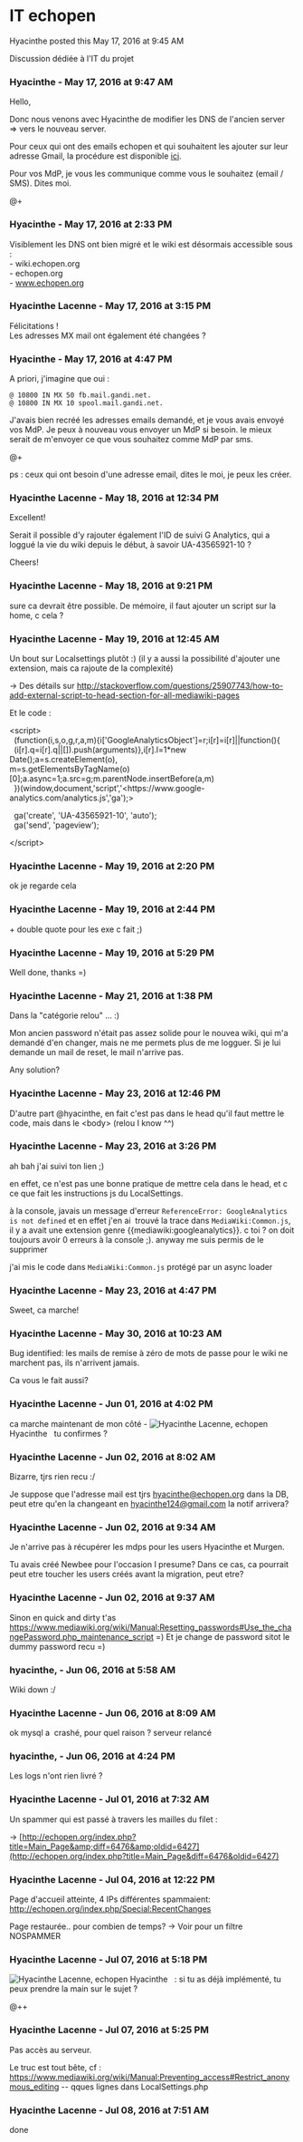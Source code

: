 #  IT echopen

Hyacinthe posted this May 17, 2016 at 9:45 AM

Discussion dédiée à l'IT du projet

### **Hyacinthe** - May 17, 2016 at 9:47 AM

Hello,  
  
Donc nous venons avec Hyacinthe de modifier les DNS de l'ancien server =&gt; vers
le nouveau server.  
  
Pour ceux qui ont des emails echopen et qui souhaitent les ajouter sur leur
adresse Gmail, la procédure est disponible
[ici](https://wiki.gandi.net/fr/mail/standard-settings/gmail).  
  
Pour vos MdP, je vous les communique comme vous le souhaitez (email / SMS).
Dites moi.  
  
@+

### **Hyacinthe** - May 17, 2016 at 2:33 PM

Visiblement les DNS ont bien migré et le wiki est désormais accessible sous :  
\- wiki.echopen.org  
\- echopen.org  
\- www.echopen.org

### **Hyacinthe Lacenne** - May 17, 2016 at 3:15 PM

Félicitations !  
Les adresses MX mail ont également été changées ?

### **Hyacinthe** - May 17, 2016 at 4:47 PM

A priori, j'imagine que oui :  
  

    
    
    @ 10800 IN MX 50 fb.mail.gandi.net.
    @ 10800 IN MX 10 spool.mail.gandi.net.

  
J'avais bien recréé les adresses emails demandé, et je vous avais envoyé vos
MdP. Je peux à nouveau vous envoyer un MdP si besoin. le mieux serait de
m'envoyer ce que vous souhaitez comme MdP par sms.  
  
@+  
  
ps : ceux qui ont besoin d'une adresse email, dites le moi, je peux les créer.

### **Hyacinthe Lacenne** - May 18, 2016 at 12:34 PM

Excellent!  
  
Serait il possible d'y rajouter également l'ID de suivi G Analytics, qui a
loggué la vie du wiki depuis le début, à savoir UA-43565921-10 ?  
  
Cheers!

### **Hyacinthe Lacenne** - May 18, 2016 at 9:21 PM

sure ca devrait être possible. De mémoire, il faut ajouter un script sur la
home, c cela ?

### **Hyacinthe Lacenne** - May 19, 2016 at 12:45 AM

Un bout sur Localsettings plutôt :) (il y a aussi la possibilité d'ajouter une
extension, mais ca rajoute de la complexité)  
  
-&gt; Des détails sur <http://stackoverflow.com/questions/25907743/how-to-add-external-script-to-head-section-for-all-mediawiki-pages>  
  
Et le code :  
  
&lt;script&gt;  
  (function(i,s,o,g,r,a,m){i['GoogleAnalyticsObject']=r;i[r]=i[r]||function(){  
  (i[r].q=i[r].q||[]).push(arguments)},i[r].l=1*new
Date();a=s.createElement(o),  
m=s.getElementsByTagName(o)[0];a.async=1;a.src=g;m.parentNode.insertBefore(a,m)  
  })(window,document,'script','<https://www.google-
analytics.com/analytics.js','ga');>  
  
  ga('create', 'UA-43565921-10', 'auto');  
  ga('send', 'pageview');  
  
&lt;/script&gt;

### **Hyacinthe Lacenne** - May 19, 2016 at 2:20 PM

ok je regarde cela

### **Hyacinthe Lacenne** - May 19, 2016 at 2:44 PM

\+ double quote pour les exe c fait ;)

### **Hyacinthe Lacenne** - May 19, 2016 at 5:29 PM

Well done, thanks =)

### **Hyacinthe Lacenne** - May 21, 2016 at 1:38 PM

Dans la "catégorie relou" ... :)  
  
Mon ancien password n'était pas assez solide pour le nouvea wiki, qui m'a
demandé d'en changer, mais ne me permets plus de me logguer. Si je lui demande
un mail de reset, le mail n'arrive pas.  
  
Any solution?

### **Hyacinthe Lacenne** - May 23, 2016 at 12:46 PM

D'autre part @hyacinthe, en fait c'est pas dans le head qu'il faut mettre le code,
mais dans le &lt;body&gt; (relou I know ^^)

### **Hyacinthe Lacenne** - May 23, 2016 at 3:26 PM

ah bah j'ai suivi ton lien ;)  
  
en effet, ce n'est pas une bonne pratique de mettre cela dans le head, et c ce
que fait les instructions js du LocalSettings.  
  
à la console, javais un message d'erreur `ReferenceError: GoogleAnalytics is
not defined` et en effet j'en ai  trouvé la trace dans `MediaWiki:Common.js`,
il y a avait une extension genre {{mediawiki:googleanalytics}}. c toi ? on
doit toujours avoir 0 erreurs à la console ;). anyway me suis permis de le
supprimer  
  
j'ai mis le code dans `MediaWiki:Common.js` protégé par un async loader

### **Hyacinthe Lacenne** - May 23, 2016 at 4:47 PM

Sweet, ca marche!

### **Hyacinthe Lacenne** - May 30, 2016 at 10:23 AM

Bug identified: les mails de remise à zéro de mots de passe pour le wiki ne
marchent pas, ils n'arrivent jamais.  
  
Ca vous le fait aussi?

### **Hyacinthe Lacenne** - Jun 01, 2016 at 4:02 PM

ca marche maintenant de mon côté -  ![Hyacinthe Lacenne,
echopen](./../../zz_assets/images/avatars/2157822.png) Hyacinthe   tu confirmes ?

### **Hyacinthe Lacenne** - Jun 02, 2016 at 8:02 AM

Bizarre, tjrs rien recu :/  
  
Je suppose que l'adresse mail est tjrs
[hyacinthe@echopen.org](mailto:hyacinthe@echopen.org) dans la DB, peut etre qu'en la
changeant en [hyacinthe124@gmail.com](mailto:hyacinthe124@gmail.com) la notif arrivera?

### **Hyacinthe Lacenne** - Jun 02, 2016 at 9:34 AM

Je n'arrive pas à récupérer les mdps pour les users Hyacinthe et Murgen.  
  
Tu avais créé Newbee pour l'occasion I presume? Dans ce cas, ca pourrait peut
etre toucher les users créés avant la migration, peut etre?

### **Hyacinthe Lacenne** - Jun 02, 2016 at 9:37 AM

Sinon en quick and dirty t'as  
<https://www.mediawiki.org/wiki/Manual:Resetting_passwords#Use_the_changePassword.php_maintenance_script>
=) Et je change de password sitot le dummy password recu =)

### **hyacinthe,** - Jun 06, 2016 at 5:58 AM

Wiki down :/

### **Hyacinthe Lacenne** - Jun 06, 2016 at 8:09 AM

ok mysql a  crashé, pour quel raison ? serveur relancé

### **hyacinthe,** - Jun 06, 2016 at 4:24 PM

Les logs n'ont rien livré ?

### **Hyacinthe Lacenne** - Jul 01, 2016 at 7:32 AM

Un spammer qui est passé à travers les mailles du filet :  
  
-&gt; [http://echopen.org/index.php?title=Main_Page&amp;diff=6476&amp;oldid=6427](http://echopen.org/index.php?title=Main_Page&diff=6476&oldid=6427)

### **Hyacinthe Lacenne** - Jul 04, 2016 at 12:22 PM

Page d'accueil atteinte, 4 IPs différentes spammaient:
<http://echopen.org/index.php/Special:RecentChanges>  
  
Page restaurée.. pour combien de temps? -&gt; Voir pour un filtre NOSPAMMER

### **Hyacinthe Lacenne** - Jul 07, 2016 at 5:18 PM

![Hyacinthe Lacenne, echopen](./../../zz_assets/images/avatars/2157822.png) Hyacinthe   :
si tu as déjà implémenté, tu peux prendre la main sur le sujet ?  
  
@++

### **Hyacinthe Lacenne** - Jul 07, 2016 at 5:25 PM

Pas accès au serveur.  
  
Le truc est tout bête, cf :
<https://www.mediawiki.org/wiki/Manual:Preventing_access#Restrict_anonymous_editing>
\-- qques lignes dans LocalSettings.php

### **Hyacinthe Lacenne** - Jul 08, 2016 at 7:51 AM

done

